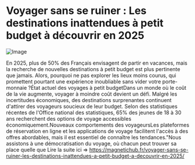 # Voyager sans se ruiner : Les destinations inattendues à petit budget à découvrir en 2025

![Image](https://images.pexels.com/photos/3163927/pexels-photo-3163927.jpeg?auto=compress&cs=tinysrgb&h=650&w=940)

En 2025, plus de 50% des Français envisagent de partir en vacances, mais la recherche de nouvelles destinations à petit budget est plus pertinente que jamais. Alors, pourquoi ne pas explorer les lieux moins courus, qui promettent pourtant une expérience inoubliable sans vider votre porte-monnaie ?État actuel des voyages à petit budgetDans un monde où le coût de la vie augmente, voyager à moindre coût devient un défi. Malgré les incertitudes économiques, des destinations surprenantes continuent d'attirer des voyageurs soucieux de leur budget. Selon des statistiques récentes de l'Office national des statistiques, 65% des jeunes de 18 à 30 ans recherchent des options de voyage accessibles économiquement.Nouveaux comportements des voyageursLes plateformes de réservation en ligne et les applications de voyage facilitent l'accès à des offres abordables, mais il est essentiel de connaître les tendances."Nous assistons à une démocratisation du voyage, où chacun peut trouver sa place quelle que Lire la suite ici => https://magnetichub.fr/voyager-sans-se-ruiner-les-destinations-inattendues-a-petit-budget-a-decouvrir-en-2025/
